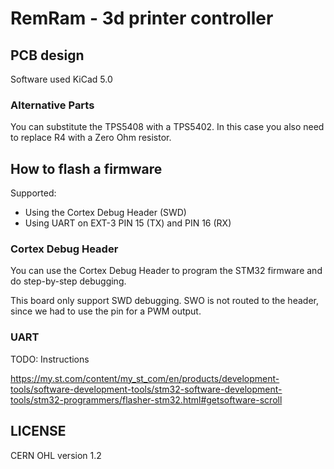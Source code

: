 # RemRam - 3d printer controller

## PCB design
Software used KiCad 5.0

### Alternative Parts

You can substitute the TPS5408 with a TPS5402. In this case you also need to replace R4 with a Zero Ohm resistor.

## How to flash a firmware
Supported:

 * Using the Cortex Debug Header (SWD)
 * Using UART on EXT-3 PIN 15 (TX) and PIN 16 (RX)

### Cortex Debug Header
You can use the Cortex Debug Header to program the STM32 firmware and do step-by-step debugging.

This board only support SWD debugging. SWO is not routed to the header, since we had to use the
pin for a PWM output.

### UART
TODO: Instructions

https://my.st.com/content/my_st_com/en/products/development-tools/software-development-tools/stm32-software-development-tools/stm32-programmers/flasher-stm32.html#getsoftware-scroll

## LICENSE
CERN OHL version 1.2